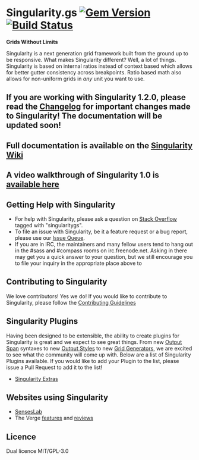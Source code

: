 # Singularity.gs [![Gem Version](https://badge.fury.io/rb/singularitygs.png)](http://badge.fury.io/rb/singularitygs) [![Build Status](https://travis-ci.org/Team-Sass/Singularity.png?branch=1.x.x)](https://travis-ci.org/Team-Sass/Singularity)

**Grids Without Limits**

Singularity is a next generation grid framework built from the ground up to be responsive. What makes Singularity different? Well, a lot of things. Singularity is based on internal ratios instead of context based which allows for better gutter consistency across breakpoints. Ratio based math also allows for non-uniform grids in *any* unit you want to use.

## If you are working with Singularity 1.2.0, please read the [Changelog](https://github.com/Team-Sass/Singularity/blob/1.x.x/CHANGELOG.md) for important changes made to Singularity! The documentation will be updated soon!

## Full documentation is available on the [Singularity Wiki](https://github.com/Team-Sass/Singularity/wiki)

## A video walkthrough of Singularity 1.0 is [available here](http://vimeo.com/63509346)

## Getting Help with Singularity

* For help with Singularity, please ask a question on [Stack Overflow](http://stackoverflow.com/questions/ask) tagged with "singularitygs".
* To file an issue with Singularity, be it a feature request or a bug report, please use our [Issue Queue](https://github.com/Team-Sass/Singularity/issues).
* If you are in IRC, the maintainers and many fellow users tend to hang out in the #sass and #compass rooms on irc.freenode.net. Asking in there may get you a quick answer to your question, but we still encourage you to file your inquiry in the appropriate place above to 

## Contributing to Singularity

We love contributors! Yes we do! If you would like to contribute to Singularity, please follow the [Contributing Guidelines](https://github.com/Team-Sass/Singularity/blob/1.x.x/CONTRIBUTING.md)

## Singularity Plugins

Having been designed to be extensible, the ability to create plugins for Singularity is great and we expect to see great things. From new [Output Span](https://github.com/Team-Sass/Singularity/wiki/Spanning-The-Grid#output-span) syntaxes to new [Output Styles](https://github.com/Team-Sass/Singularity/wiki/Output-Styles) to new [Grid Generators](https://github.com/Team-Sass/Singularity/wiki/Grid-Generators), we are excited to see what the community will come up with. Below are a list of Singularity Plugins available. If you would like to add your Plugin to the list, please issue a Pull Request to add it to the list!

* [Singularity Extras](https://github.com/Team-Sass/Singularity-Extras)

## Websites using Singularity

* [SensesLab](http://www.senseslab.com/)
* The Verge [features](http://www.theverge.com/label/feature) and [reviews](http://www.theverge.com/reviews)

## Licence

Dual licence MIT/GPL-3.0
